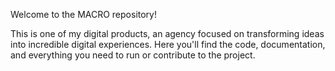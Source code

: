 Welcome to the MACRO repository!

This is one of my digital products, an agency focused on transforming ideas into incredible digital experiences. Here you'll find the code, documentation, and everything you need to run or contribute to the project.
